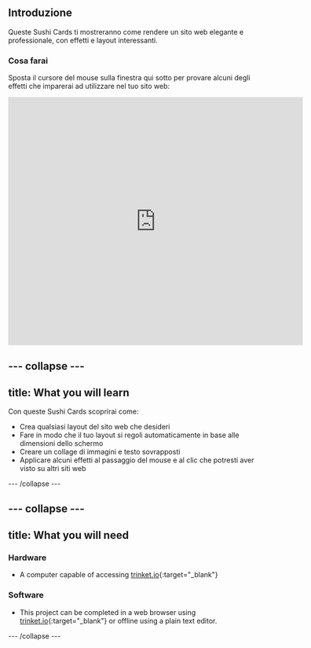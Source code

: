 ## Introduzione

Queste Sushi Cards ti mostreranno come rendere un sito web elegante e professionale, con effetti e layout interessanti.

### Cosa farai

Sposta il cursore del mouse sulla finestra qui sotto per provare alcuni degli effetti che imparerai ad utilizzare nel tuo sito web:

<div class="trinket">
  <iframe src="https://trinket.io/embed/html/643a5cabdc?outputOnly=true&start=result" width="600" height="505" frameborder="0" marginwidth="0" marginheight="0" allowfullscreen>
  </iframe>
  <!-- <img src="images/magazine-final.png"> -->
</div>

## \--- collapse \---

## title: What you will learn

Con queste Sushi Cards scoprirai come:

+ Crea qualsiasi layout del sito web che desideri
+ Fare in modo che il tuo layout si regoli automaticamente in base alle dimensioni dello schermo
+ Creare un collage di immagini e testo sovrapposti
+ Applicare alcuni effetti al passaggio del mouse e al clic che potresti aver visto su altri siti web

\--- /collapse \---

## \--- collapse \---

## title: What you will need

### Hardware

+ A computer capable of accessing [trinket.io](https://trinket.io){:target="_blank"}

### Software

+ This project can be completed in a web browser using [trinket.io](https://trinket.io){:target="_blank"} or offline using a plain text editor.

\--- /collapse \---